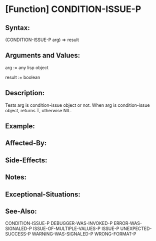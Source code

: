 # [Function] CONDITION-ISSUE-P

## Syntax:

(CONDITION-ISSUE-P arg) => result

## Arguments and Values:

arg := any lisp object

result := boolean

## Description:
Tests arg is condition-issue object or not.
When arg is condition-issue object, returns T, otherwise NIL.

## Example:

## Affected-By:

## Side-Effects:

## Notes:

## Exceptional-Situations:

## See-Also:

CONDITION-ISSUE-P
DEBUGGER-WAS-INVOKED-P
ERROR-WAS-SIGNALED-P
ISSUE-OF-MULTIPLE-VALUES-P
ISSUE-P
UNEXPECTED-SUCCESS-P
WARNING-WAS-SIGNALED-P
WRONG-FORMAT-P
